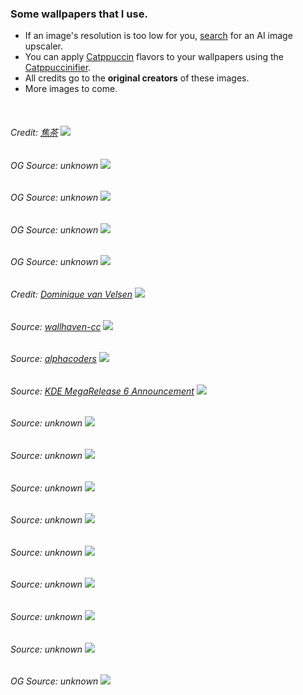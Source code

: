 ### Some wallpapers that I use.

- If an image's resolution is too low for you, [search](https://www.google.com/search?q=ai+image+upscale+free) for an AI image upscaler.
- You can apply [Catppuccin](https://github.com/catppuccin/catppuccin) flavors to your wallpapers using the [Catppuccinifier](https://github.com/lighttigerXIV/catppuccinifier).
- All credits go to the **original creators** of these images.
- More images to come.

<br>

###### Credit: [焦茶][焦茶] ![](images/macchiato-h8_anime-girl-in-balcony-cityscape-sea-and-sunset.jpg)

###### OG Source: unknown ![](./images/catppuccin-ena1.png)

###### OG Source: unknown ![](./images/dark-cat-rosewater.png)

###### OG Source: unknown ![](./images/oled-Stray.jpg)

###### OG Source: unknown ![](./images/result.png)

###### Credit: [Dominique van Velsen][Dominique van Velsen] ![](./images/macchiato-hald8-cyberpunkish.png)

###### Source: [wallhaven-cc](https://wallhaven.cc/w/3zdjvy) ![](./images/mocha-hald8-wallhaven-3zdjvy.jpg)

###### Source: [alphacoders](https://wall.alphacoders.com/big.php?i=1330260) ![](./images/macchiato-h8-1330260.png)

###### Source: [KDE MegaRelease 6 Announcement](https://kde.org/announcements/megarelease/6/) ![](images/mocha-hald16-dark.png)

###### Source: unknown ![](./images/astronaut.png)

###### Source: unknown ![](./images/cat-leaves.png)

###### Source: unknown ![](./images/catppuccin.jpg)

###### Source: unknown ![](./images/error.jpg)

###### Source: unknown ![](./images/lantern.png)

###### Source: unknown ![](./images/street-tn.png)

###### Source: unknown ![](./images/winter-wall2.png)

###### Source: unknown ![](./images/Above-The-Clouds-Wallpaper.jpg)

###### OG Source: unknown ![](./images/Montains.png)

[Catppuccin Discord]: https://discord.com/servers/907385605422448742
[Dominique van Velsen]: https://www.deviantart.com/dominique-van-velsen
[焦茶]: https://twitter.com/BARD713
